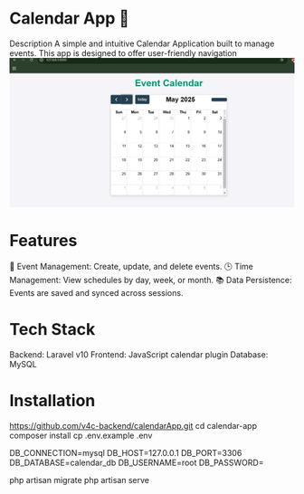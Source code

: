 # Calendar App 📅
Description
A simple and intuitive Calendar Application built to manage events. This app is designed to offer user-friendly navigation
![image alt](https://github.com/v4c-backend/calendarApp/blob/main/Screenshot%20(15).png?raw=true)
# Features
📆 Event Management: Create, update, and delete events.
🕒 Time Management: View schedules by day, week, or month.
📚 Data Persistence: Events are saved and synced across sessions.

# Tech Stack
Backend: Laravel v10
Frontend: JavaScript calendar plugin
Database: MySQL 

# Installation
https://github.com/v4c-backend/calendarApp.git
cd calendar-app
composer install
cp .env.example .env

DB_CONNECTION=mysql
DB_HOST=127.0.0.1
DB_PORT=3306
DB_DATABASE=calendar_db
DB_USERNAME=root
DB_PASSWORD=

php artisan migrate
php artisan serve
